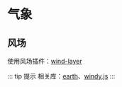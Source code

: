 # 气象

## 风场

使用风场插件：[wind-layer](https://sakitam-fdd.github.io/wind-layer/zh/)

<ClientOnly>
  <common-code-view name="met-wind" />
</ClientOnly>

::: tip 提示
相关库：[earth](https://github.com/cambecc/earth)、[windy.js](https://github.com/Esri/wind-js)
:::
